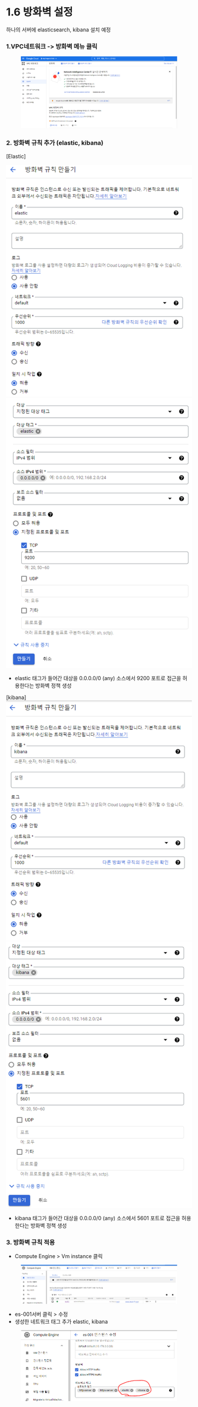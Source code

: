 # 1.6 방화벽 설정

하나의 서버에 elasticsearch, kibana 설치 예정

### 1.VPC네트워크 -> 방화벽 메뉴 클릭

<figure><img src="../.gitbook/assets/image (11).png" alt=""><figcaption></figcaption></figure>

### 2. 방화벽 규칙 추가 (elastic, kibana)

\[Elastic]

![](<../.gitbook/assets/image (3).png>)![](<../.gitbook/assets/image (21).png>)



* elastic 태그가 들어간 대상을 0.0.0.0/0 (any) 소스에서 9200 포트로 접근을 허용한다는 방화벽 정책 생성

\[kibana]\
![](<../.gitbook/assets/image (1) (3).png>)![](<../.gitbook/assets/image (33).png>)



* kibana 태그가 들어간 대상을 0.0.0.0/0 (any) 소스에서 5601 포트로 접근을 허용한다는 방화벽 정책 생성

### 3. 방화벽 규칙 적용

* Compute Engine > Vm instance 클릭

<figure><img src="../.gitbook/assets/image (2).png" alt=""><figcaption></figcaption></figure>

* es-001서버 클릭 > 수정
* 생성한  네트워크 태그 추가 elastic, kibana

<figure><img src="../.gitbook/assets/image.png" alt=""><figcaption></figcaption></figure>
